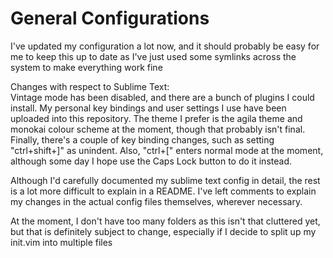 # General Configurations

I've updated my configuration a lot now, and it should probably be easy for me to keep this up to date as I've just used some symlinks across the system to make everything work fine

Changes with respect to Sublime Text: <br>
Vintage mode has been disabled, and there are a bunch of plugins I could install.
My personal key bindings and user settings I use have been uploaded into this repository.
The theme I prefer is the agila theme and monokai colour scheme at the moment, though that probably isn't final.
Finally, there's a couple of key binding changes, such as setting "ctrl+shift+]" as unindent.
Also, "ctrl+[" enters normal mode at the moment, although some day I hope use the Caps Lock button to do it instead.

Although I'd carefully documented my sublime text config in detail, the rest is a lot more difficult to explain in a README.
I've left comments to explain my changes in the actual config files themselves, wherever necessary.

At the moment, I don't have too many folders as this isn't that cluttered yet, but that is definitely subject to change, especially if I decide to split up my init.vim into multiple files
